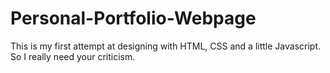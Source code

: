 # Personal-Portfolio-Webpage
This is my first attempt at designing with HTML, CSS and a little Javascript. So I really need your criticism.
